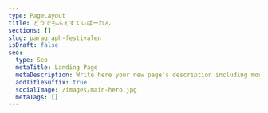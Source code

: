 ```yaml
---
type: PageLayout
title: どうでもふぇすてぃばーれん
sections: []
slug: paragraph-festivalen
isDraft: false
seo:
  type: Seo
  metaTitle: Landing Page
  metaDescription: Write here your new page's description including most relevant keywords.
  addTitleSuffix: true
  socialImage: /images/main-hero.jpg
  metaTags: []
---
```

